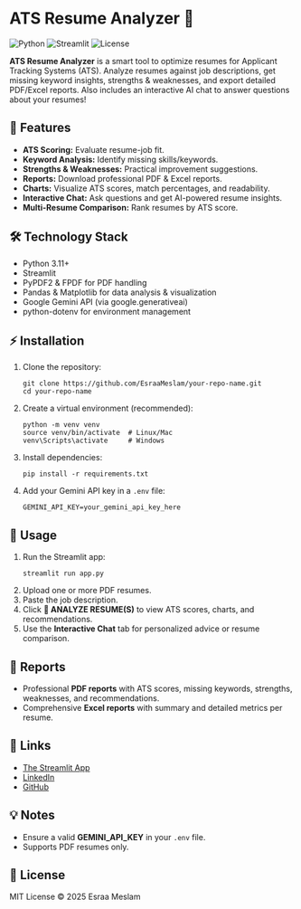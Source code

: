 <!DOCTYPE html>
<html lang="en">
<head>
<meta charset="UTF-8">
</head>
<body>
<h1>ATS Resume Analyzer 🚀</h1>

<!-- Badges -->
<p>
  <img src="https://img.shields.io/badge/Python-3.11-blue" alt="Python">
  <img src="https://img.shields.io/badge/Streamlit-1.24-orange" alt="Streamlit">
  <img src="https://img.shields.io/badge/License-MIT-green" alt="License">
</p>



<p><strong>ATS Resume Analyzer</strong> is a smart tool to optimize resumes for Applicant Tracking Systems (ATS). Analyze resumes against job descriptions, get missing keyword insights, strengths & weaknesses, and export detailed PDF/Excel reports. Also includes an interactive AI chat to answer questions about your resumes!</p>

<h2>🌟 Features</h2>
<ul>
  <li><strong>ATS Scoring:</strong> Evaluate resume-job fit.</li>
  <li><strong>Keyword Analysis:</strong> Identify missing skills/keywords.</li>
  <li><strong>Strengths & Weaknesses:</strong> Practical improvement suggestions.</li>
  <li><strong>Reports:</strong> Download professional PDF & Excel reports.</li>
  <li><strong>Charts:</strong> Visualize ATS scores, match percentages, and readability.</li>
  <li><strong>Interactive Chat:</strong> Ask questions and get AI-powered resume insights.</li>
  <li><strong>Multi-Resume Comparison:</strong> Rank resumes by ATS score.</li>
</ul>

<h2>🛠️ Technology Stack</h2>
<ul>
  <li>Python 3.11+</li>
  <li>Streamlit</li>
  <li>PyPDF2 & FPDF for PDF handling</li>
  <li>Pandas & Matplotlib for data analysis & visualization</li>
  <li>Google Gemini API (via google.generativeai)</li>
  <li>python-dotenv for environment management</li>
</ul>

<h2>⚡ Installation</h2>
<ol>
  <li>Clone the repository:
    <pre><code>git clone https://github.com/EsraaMeslam/your-repo-name.git
cd your-repo-name</code></pre>
  </li>
  <li>Create a virtual environment (recommended):
    <pre><code>python -m venv venv
source venv/bin/activate  # Linux/Mac
venv\Scripts\activate     # Windows</code></pre>
  </li>
  <li>Install dependencies:
    <pre><code>pip install -r requirements.txt</code></pre>
  </li>
  <li>Add your Gemini API key in a <code>.env</code> file:
    <pre><code>GEMINI_API_KEY=your_gemini_api_key_here</code></pre>
  </li>
</ol>

<h2>🚀 Usage</h2>
<ol>
  <li>Run the Streamlit app:
    <pre><code>streamlit run app.py</code></pre>
  </li>
  <li>Upload one or more PDF resumes.</li>
  <li>Paste the job description.</li>
  <li>Click <strong>🚀 ANALYZE RESUME(S)</strong> to view ATS scores, charts, and recommendations.</li>
  <li>Use the <strong>Interactive Chat</strong> tab for personalized advice or resume comparison.</li>
</ol>

<h2>📄 Reports</h2>
<ul>
  <li>Professional <strong>PDF reports</strong> with ATS scores, missing keywords, strengths, weaknesses, and recommendations.</li>
  <li>Comprehensive <strong>Excel reports</strong> with summary and detailed metrics per resume.</li>
</ul>

<h2>🔗 Links</h2>
<ul>
  <li><a href="https://smart-ats-analyzer.streamlit.app/" target="_blank">The Streamlit App</a></li>
  <li><a href="https://www.linkedin.com/in/esraa-meslam-873a20241" target="_blank">LinkedIn</a></li>
  <li><a href="https://github.com/EsraaMeslam" target="_blank">GitHub</a></li>
</ul>

<h2>💡 Notes</h2>
<ul>
  <li>Ensure a valid <strong>GEMINI_API_KEY</strong> in your <code>.env</code> file.</li>
  <li>Supports PDF resumes only.</li>
</ul>

<h2>📌 License</h2>
<p>MIT License © 2025 Esraa Meslam</p>

</body>
</html>
